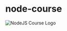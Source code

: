 # node-course


![NodeJS Course Logo](https://www.flickr.com/photos/160995442@N07/45727901774/in/photolist-2cEPs4y-iCunPZ-dz5LTZ-jsAMBi-njtL3Y-NATdHV-feUcjK-dbXGMh-rHjxW3-iDwYHW-jHJw4C-skanhd-22gBqkL-jp2zmw-irGRTg-iBPKky-DS7mio-2idNdPV-eg79Qg-pJbN6w-2gRadYf-pom7AR-Nvnabe-fzS3eq-iwSVoa-iuT7ch-isk3ux-2dbgbFm-iPjVk8-Nu4wFS-biY5Ua-irsi5t-tcAKPV-iu5G13-Nvnb8e-iLBgaU-NvnbcH-27VQvm1-iBB6z6-iszi4s-e8kEiE-2hgewHY-iQbJJN-84D8MT-q1w28V-iLXHZY-iNguMF-iDh7dY-25LEbTs-iH4XCG)

